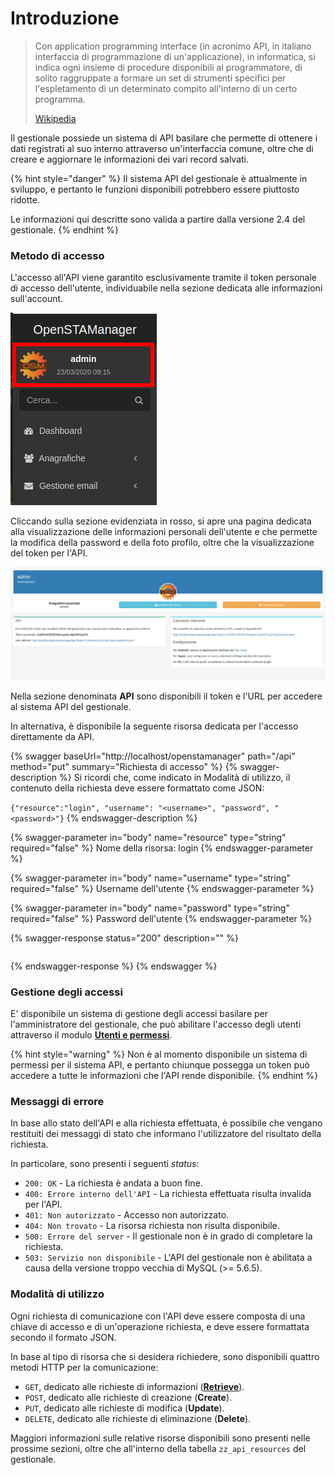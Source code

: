 # Introduzione

> Con application programming interface (in acronimo API, in italiano interfaccia di programmazione di un'applicazione), in informatica, si indica ogni insieme di procedure disponibili al programmatore, di solito raggruppate a formare un set di strumenti specifici per l'espletamento di un determinato compito all'interno di un certo programma.
>
> [Wikipedia](https://it.wikipedia.org/wiki/Application\_programming\_interface)

Il gestionale possiede un sistema di API basilare che permette di ottenere i dati registrati al suo interno attraverso un'interfaccia comune, oltre che di creare e aggiornare le informazioni dei vari record salvati.

{% hint style="danger" %}
Il sistema API del gestionale è attualmente in sviluppo, e pertanto le funzioni disponibili potrebbero essere piuttosto ridotte.

Le informazioni qui descritte sono valida a partire dalla versione 2.4 del gestionale.
{% endhint %}

### Metodo di accesso

L'accesso all'API viene garantito esclusivamente tramite il token personale di accesso dell'utente, individuabile nella sezione dedicata alle informazioni sull'account.

![Area di informazioni dell'utente](../.gitbook/assets/informazioni-utente.png)

Cliccando sulla sezione evidenziata in rosso, si apre una pagina dedicata alla visualizzazione delle informazioni personali dell'utente e che permette la modifica della password e della foto profilo, oltre che la visualizzazione del token per l'API.

![Informazioni sull'utente](<../.gitbook/assets/image (9).png>)

Nella sezione denominata **API** sono disponibili il token e l'URL per accedere al sistema API del gestionale.

In alternativa, è disponibile la seguente risorsa dedicata per l'accesso direttamente da API.

{% swagger baseUrl="http://localhost/openstamanager" path="/api" method="put" summary="Richiesta di accesso" %}
{% swagger-description %}
Si ricordi che, come indicato in Modalità di utilizzo, il contenuto della richiesta deve essere formattato come JSON:

`{"resource":"login", "username": "<username>", "password", "<password>"}`
{% endswagger-description %}

{% swagger-parameter in="body" name="resource" type="string" required="false" %}
Nome della risorsa: login
{% endswagger-parameter %}

{% swagger-parameter in="body" name="username" type="string" required="false" %}
Username dell'utente
{% endswagger-parameter %}

{% swagger-parameter in="body" name="password" type="string" required="false" %}
Password dell'utente
{% endswagger-parameter %}

{% swagger-response status="200" description="" %}
```
```
{% endswagger-response %}
{% endswagger %}

### Gestione degli accessi

E' disponibile un sistema di gestione degli accessi basilare per l'amministratore del gestionale, che può abilitare l'accesso degli utenti attraverso il modulo [**Utenti e permessi**](../modules/strumenti/utentiepermessi.md).

{% hint style="warning" %}
Non è al momento disponibile un sistema di permessi per il sistema API, e pertanto chiunque possegga un token può accedere a tutte le informazioni che l'API rende disponibile.
{% endhint %}

### Messaggi di errore

In base allo stato dell'API e alla richiesta effettuata, è possibile che vengano restituiti dei messaggi di stato che informano l'utilizzatore del risultato della richiesta.

In particolare, sono presenti i seguenti _status_:

* `200: OK` - La richiesta è andata a buon fine.
* `400: Errore interno dell'API` - La richiesta effettuata risulta invalida per l'API.
* `401: Non autorizzato` - Accesso non autorizzato.
* `404: Non trovato` - La risorsa richiesta non risulta disponibile.
* `500: Errore del server` - Il gestionale non è in grado di completare la richiesta.
* `503: Servizio non disponibile` - L'API del gestionale non è abilitata a causa della versione troppo vecchia di MySQL (>= 5.6.5).

### Modalità di utilizzo

Ogni richiesta di comunicazione con l'API deve essere composta di una chiave di accesso e di un'operazione richiesta, e deve essere formattata secondo il formato JSON.

In base al tipo di risorsa che si desidera richiedere, sono disponibili quattro metodi HTTP per la comunicazione:

* `GET`, dedicato alle richieste di informazioni ([**Retrieve**](retrieve.md)).
* `POST`, dedicato alle richieste di creazione (**Create**).
* `PUT`, dedicato alle richieste di modifica (**Update**).
* `DELETE`, dedicato alle richieste di eliminazione (**Delete**).

Maggiori informazioni sulle relative risorse disponibili sono presenti nelle prossime sezioni, oltre che all'interno della tabella `zz_api_resources` del gestionale.
